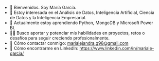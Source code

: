 - 👋 Bienvenidos. Soy María García.
- 👀 Estoy interesada en el Análisis de Datos, Inteligencia Artificial, Ciencia de Datos y la Inteligencia Empresarial.
- 🌱 Actualmente estoy aprendiendo Python, MongoDB y Microsoft Power BI.
- 👩‍💻 Busco aportar y potenciar mis habilidades en proyectos, retos o desafíos para seguir creciendo profesionalmente.
- 📩 Cómo contactar conmigo: marialejandra.g98@gmail.com
- 🔎 Cómo encontrarme en LinkedIn: https://www.linkedin.com/in/mariale-garcia/

<!---
Mariale098/Mariale098 is a ✨ special ✨ repository because its `README.md` (this file) appears on your GitHub profile.
You can click the Preview link to take a look at your changes.
--->
